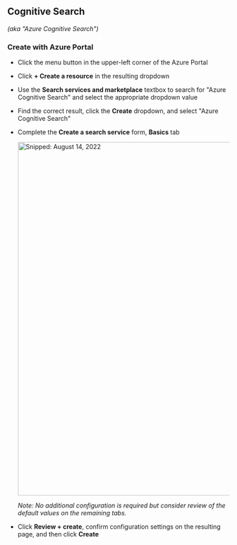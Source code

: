 ## Cognitive Search
_(aka "Azure Cognitive Search")_

### Create with Azure Portal

* Click the menu button in the upper-left corner of the Azure Portal
* Click **+ Create a resource** in the resulting dropdown
* Use the **Search services and marketplace** textbox to search for "Azure Cognitive Search" and select the appropriate dropdown value
* Find the correct result, click the **Create** dropdown, and select "Azure Cognitive Search"
* Complete the **Create a search service** form, **Basics** tab
 
  <img src="https://user-images.githubusercontent.com/44923999/184549904-966b479e-27b3-4da3-925a-729b4abfb72b.png" width="800" title="Snipped: August 14, 2022" />

  _Note: No additional configuration is required but consider review of the default values on the remaining tabs._

* Click **Review + create**, confirm configuration settings on the resulting page, and then click **Create**
